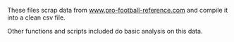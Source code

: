 These files scrap data from www.pro-football-reference.com and compile it into a clean csv file.

Other functions and scripts included do basic analysis on this data.
